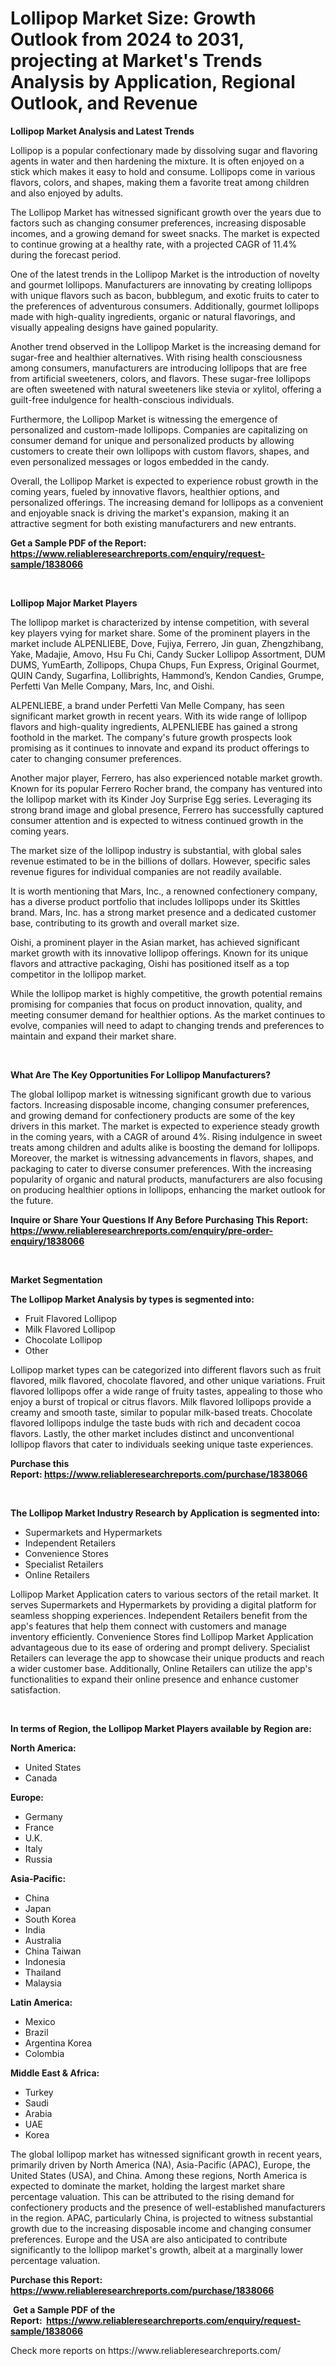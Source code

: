 <p><h1>Lollipop Market Size: Growth Outlook from 2024 to 2031, projecting at Market's Trends Analysis by Application, Regional Outlook, and Revenue</h1></p><p><strong>Lollipop Market Analysis and Latest Trends</strong></p>
<p><p>Lollipop is a popular confectionary made by dissolving sugar and flavoring agents in water and then hardening the mixture. It is often enjoyed on a stick which makes it easy to hold and consume. Lollipops come in various flavors, colors, and shapes, making them a favorite treat among children and also enjoyed by adults.</p><p>The Lollipop Market has witnessed significant growth over the years due to factors such as changing consumer preferences, increasing disposable incomes, and a growing demand for sweet snacks. The market is expected to continue growing at a healthy rate, with a projected CAGR of 11.4% during the forecast period.</p><p>One of the latest trends in the Lollipop Market is the introduction of novelty and gourmet lollipops. Manufacturers are innovating by creating lollipops with unique flavors such as bacon, bubblegum, and exotic fruits to cater to the preferences of adventurous consumers. Additionally, gourmet lollipops made with high-quality ingredients, organic or natural flavorings, and visually appealing designs have gained popularity.</p><p>Another trend observed in the Lollipop Market is the increasing demand for sugar-free and healthier alternatives. With rising health consciousness among consumers, manufacturers are introducing lollipops that are free from artificial sweeteners, colors, and flavors. These sugar-free lollipops are often sweetened with natural sweeteners like stevia or xylitol, offering a guilt-free indulgence for health-conscious individuals.</p><p>Furthermore, the Lollipop Market is witnessing the emergence of personalized and custom-made lollipops. Companies are capitalizing on consumer demand for unique and personalized products by allowing customers to create their own lollipops with custom flavors, shapes, and even personalized messages or logos embedded in the candy.</p><p>Overall, the Lollipop Market is expected to experience robust growth in the coming years, fueled by innovative flavors, healthier options, and personalized offerings. The increasing demand for lollipops as a convenient and enjoyable snack is driving the market's expansion, making it an attractive segment for both existing manufacturers and new entrants.</p></p>
<p><strong>Get a Sample PDF of the Report:&nbsp; <a href="https://www.reliableresearchreports.com/enquiry/request-sample/1838066">https://www.reliableresearchreports.com/enquiry/request-sample/1838066</a></strong></p>
<p>&nbsp;</p>
<p><strong>Lollipop Major Market Players</strong></p>
<p><p>The lollipop market is characterized by intense competition, with several key players vying for market share. Some of the prominent players in the market include ALPENLIEBE, Dove, Fujiya, Ferrero, Jin guan, Zhengzhibang, Yake, Madajie, Amovo, Hsu Fu Chi, Candy Sucker Lollipop Assortment, DUM DUMS, YumEarth, Zollipops, Chupa Chups, Fun Express, Original Gourmet, QUIN Candy, Sugarfina, Lollibrights, Hammond’s, Kendon Candies, Grumpe, Perfetti Van Melle Company, Mars, Inc, and Oishi.</p><p>ALPENLIEBE, a brand under Perfetti Van Melle Company, has seen significant market growth in recent years. With its wide range of lollipop flavors and high-quality ingredients, ALPENLIEBE has gained a strong foothold in the market. The company's future growth prospects look promising as it continues to innovate and expand its product offerings to cater to changing consumer preferences.</p><p>Another major player, Ferrero, has also experienced notable market growth. Known for its popular Ferrero Rocher brand, the company has ventured into the lollipop market with its Kinder Joy Surprise Egg series. Leveraging its strong brand image and global presence, Ferrero has successfully captured consumer attention and is expected to witness continued growth in the coming years.</p><p>The market size of the lollipop industry is substantial, with global sales revenue estimated to be in the billions of dollars. However, specific sales revenue figures for individual companies are not readily available.</p><p>It is worth mentioning that Mars, Inc., a renowned confectionery company, has a diverse product portfolio that includes lollipops under its Skittles brand. Mars, Inc. has a strong market presence and a dedicated customer base, contributing to its growth and overall market size.</p><p>Oishi, a prominent player in the Asian market, has achieved significant market growth with its innovative lollipop offerings. Known for its unique flavors and attractive packaging, Oishi has positioned itself as a top competitor in the lollipop market.</p><p>While the lollipop market is highly competitive, the growth potential remains promising for companies that focus on product innovation, quality, and meeting consumer demand for healthier options. As the market continues to evolve, companies will need to adapt to changing trends and preferences to maintain and expand their market share.</p></p>
<p>&nbsp;</p>
<p><strong>What Are The Key Opportunities For Lollipop Manufacturers?</strong></p>
<p><p>The global lollipop market is witnessing significant growth due to various factors. Increasing disposable income, changing consumer preferences, and growing demand for confectionery products are some of the key drivers in this market. The market is expected to experience steady growth in the coming years, with a CAGR of around 4%. Rising indulgence in sweet treats among children and adults alike is boosting the demand for lollipops. Moreover, the market is witnessing advancements in flavors, shapes, and packaging to cater to diverse consumer preferences. With the increasing popularity of organic and natural products, manufacturers are also focusing on producing healthier options in lollipops, enhancing the market outlook for the future.</p></p>
<p><strong>Inquire or Share Your Questions If Any Before Purchasing This Report: <a href="https://www.reliableresearchreports.com/enquiry/pre-order-enquiry/1838066">https://www.reliableresearchreports.com/enquiry/pre-order-enquiry/1838066</a></strong></p>
<p>&nbsp;</p>
<p><strong>Market Segmentation</strong></p>
<p><strong>The Lollipop Market Analysis by types is segmented into:</strong></p>
<p><ul><li>Fruit Flavored Lollipop</li><li>Milk Flavored Lollipop</li><li>Chocolate Lollipop</li><li>Other</li></ul></p>
<p><p>Lollipop market types can be categorized into different flavors such as fruit flavored, milk flavored, chocolate flavored, and other unique variations. Fruit flavored lollipops offer a wide range of fruity tastes, appealing to those who enjoy a burst of tropical or citrus flavors. Milk flavored lollipops provide a creamy and smooth taste, similar to popular milk-based treats. Chocolate flavored lollipops indulge the taste buds with rich and decadent cocoa flavors. Lastly, the other market includes distinct and unconventional lollipop flavors that cater to individuals seeking unique taste experiences.</p></p>
<p><strong>Purchase this Report:&nbsp;<a href="https://www.reliableresearchreports.com/purchase/1838066">https://www.reliableresearchreports.com/purchase/1838066</a></strong></p>
<p>&nbsp;</p>
<p><strong>The Lollipop Market Industry Research by Application is segmented into:</strong></p>
<p><ul><li>Supermarkets and Hypermarkets</li><li>Independent Retailers</li><li>Convenience Stores</li><li>Specialist Retailers</li><li>Online Retailers</li></ul></p>
<p><p>Lollipop Market Application caters to various sectors of the retail market. It serves Supermarkets and Hypermarkets by providing a digital platform for seamless shopping experiences. Independent Retailers benefit from the app's features that help them connect with customers and manage inventory efficiently. Convenience Stores find Lollipop Market Application advantageous due to its ease of ordering and prompt delivery. Specialist Retailers can leverage the app to showcase their unique products and reach a wider customer base. Additionally, Online Retailers can utilize the app's functionalities to expand their online presence and enhance customer satisfaction.</p></p>
<p>&nbsp;</p>
<p><strong>In terms of Region, the Lollipop Market Players available by Region are:</strong></p>
<p>
    <p> <strong> North America: </strong>
        <ul>
            <li>United States</li>
            <li>Canada</li>
        </ul>
        </p> 
    <p> <strong> Europe: </strong>
        <ul>
            <li>Germany</li>
            <li>France</li>
            <li>U.K.</li>
            <li>Italy</li>
            <li>Russia</li>
        </ul>
        </p> 
    <p> <strong> Asia-Pacific: </strong>
        <ul>
            <li>China</li>
            <li>Japan</li>
            <li>South Korea</li>
            <li>India</li>
            <li>Australia</li>
            <li>China Taiwan</li>
            <li>Indonesia</li>
            <li>Thailand</li>
            <li>Malaysia</li>
        </ul>
        </p> 
    <p> <strong> Latin America: </strong>
        <ul>
            <li>Mexico</li>
            <li>Brazil</li>
            <li>Argentina Korea</li>
            <li>Colombia</li>
        </ul>
        </p> 
    <p> <strong> Middle East & Africa: </strong>
        <ul>
            <li>Turkey</li>
            <li>Saudi</li>
            <li>Arabia</li>
            <li>UAE</li>
            <li>Korea</li>
        </ul>
    </p>
    </p>
<p><p>The global lollipop market has witnessed significant growth in recent years, primarily driven by North America (NA), Asia-Pacific (APAC), Europe, the United States (USA), and China. Among these regions, North America is expected to dominate the market, holding the largest market share percentage valuation. This can be attributed to the rising demand for confectionery products and the presence of well-established manufacturers in the region. APAC, particularly China, is projected to witness substantial growth due to the increasing disposable income and changing consumer preferences. Europe and the USA are also anticipated to contribute significantly to the lollipop market's growth, albeit at a marginally lower percentage valuation.</p></p>
<p><strong>Purchase this Report: <a href="https://www.reliableresearchreports.com/purchase/1838066">https://www.reliableresearchreports.com/purchase/1838066</a></strong></p>
<p>&nbsp;<strong>Get a Sample PDF of the Report:&nbsp;&nbsp;<a href="https://www.reliableresearchreports.com/enquiry/request-sample/1838066">https://www.reliableresearchreports.com/enquiry/request-sample/1838066</a></strong></p>
<p><strong></strong></p>
<p>Check more reports on https://www.reliableresearchreports.com/</p>